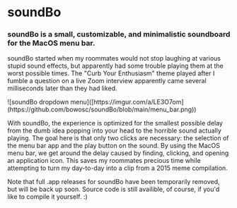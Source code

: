<h1>soundBo</h1>
<h3>
  soundBo is a small, customizable, and minimalistic soundboard for the MacOS menu bar.
</h3>
<p>
  soundBo started when my roommates would not stop laughing at various stupid sound effects, but apparently had some trouble playing them at the worst possible times. The "Curb Your Enthusiasm" theme played after I fumble a question on a live Zoom interview apparently came several milliseconds later than they had liked.
</p>
  ![soundBo dropdown menu]([https://imgur.com/a/LE3O7om](https://github.com/bowosc/soundBo/blob/main/menu_bar.png))
<p>
  With soundBo, the experience is optimized for the smallest possible delay from the dumb idea popping into your head to the horrible sound actually playing. The goal here is that only two clicks are necessary: the selection of the menu bar app and the play button on the sound. By using the MacOS menu bar, we get around the delay caused by finding, clicking, and opening an application icon. This saves my roommates precious time while attempting to turn my day-to-day into a clip from a 2015 meme compilation.
</p>

<p>
  Note that full .app releases for soundBo have been temporarily removed, but will be back up soon.
  Source code is still availible, of course, if you'd like to compile it yourself. :)
</p>


